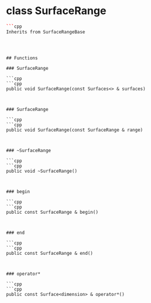 # class SurfaceRange


```cpp
```cpp
Inherits from SurfaceRangeBase
```
```



## Functions

### SurfaceRange

```cpp
```cpp
public void SurfaceRange(const Surfaces<> & surfaces)
```
```


### SurfaceRange

```cpp
```cpp
public void SurfaceRange(const SurfaceRange & range)
```
```


### ~SurfaceRange

```cpp
```cpp
public void ~SurfaceRange()
```
```


### begin

```cpp
```cpp
public const SurfaceRange & begin()
```
```


### end

```cpp
```cpp
public const SurfaceRange & end()
```
```


### operator*

```cpp
```cpp
public const Surface<dimension> & operator*()
```
```




